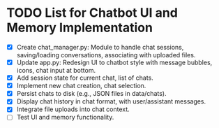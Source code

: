 # TODO List for Chatbot UI and Memory Implementation

- [x] Create chat_manager.py: Module to handle chat sessions, saving/loading conversations, associating with uploaded files.
- [x] Update app.py: Redesign UI to chatbot style with message bubbles, icons, chat input at bottom.
- [x] Add session state for current chat, list of chats.
- [x] Implement new chat creation, chat selection.
- [x] Persist chats to disk (e.g., JSON files in data/chats).
- [x] Display chat history in chat format, with user/assistant messages.
- [x] Integrate file uploads into chat context.
- [ ] Test UI and memory functionality.
